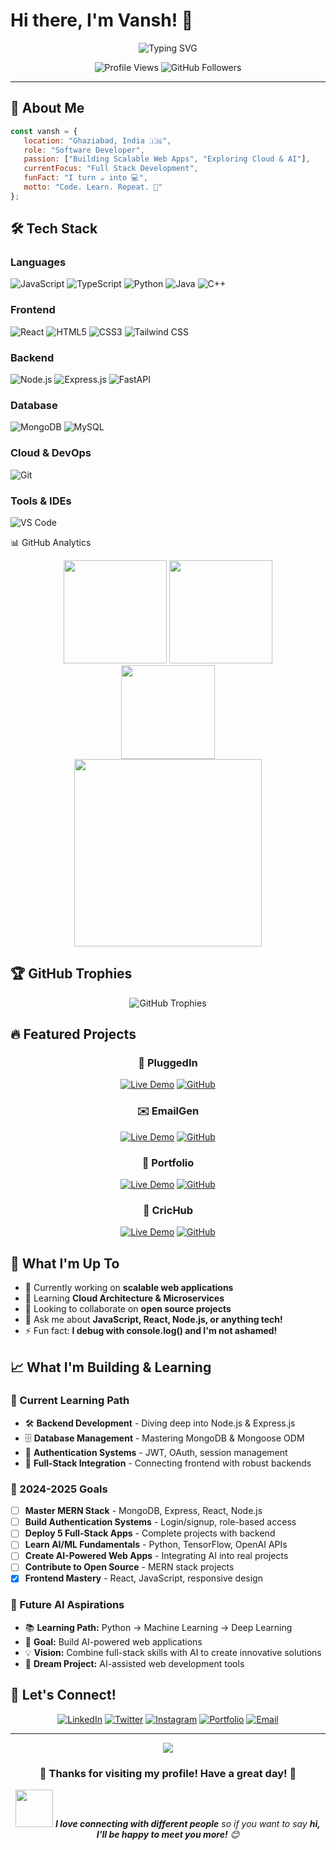 # Hi there, I'm Vansh! 👋

<div align="center">
  <img src="https://readme-typing-svg.herokuapp.com?font=Fira+Code&weight=600&size=30&pause=1000&color=36BCF7&width=550&lines=🚀+Passionate+Software+Developer;💻+Full+Stack+Enthusiast;🌱+Always+Learning+New+Tech" alt="Typing SVG" />
</div>

<p align="center">
  <img src="https://komarev.com/ghpvc/?username=vanshtomar18&label=Profile%20views&color=0e75b6&style=flat" alt="Profile Views" />
  <img src="https://img.shields.io/github/followers/vanshtomar18?label=Followers&style=social" alt="GitHub Followers" />
</p>

---

## 🚀 About Me

```javascript
const vansh = {
   location: "Ghaziabad, India 🇮🇳",
   role: "Software Developer",
   passion: ["Building Scalable Web Apps", "Exploring Cloud & AI"],
   currentFocus: "Full Stack Development",
   funFact: "I turn ☕ into 💻",
   motto: "Code. Learn. Repeat. 🔁"
};
```

## 🛠️ Tech Stack

### Languages
![JavaScript](https://img.shields.io/badge/-JavaScript-F7DF1E?style=for-the-badge&logo=javascript&logoColor=black)
![TypeScript](https://img.shields.io/badge/-TypeScript-3178C6?style=for-the-badge&logo=typescript&logoColor=white)
![Python](https://img.shields.io/badge/-Python-3776AB?style=for-the-badge&logo=python&logoColor=white)
![Java](https://img.shields.io/badge/-Java-ED8B00?style=for-the-badge&logo=openjdk&logoColor=white)
![C++](https://img.shields.io/badge/-C++-00599C?style=for-the-badge&logo=c%2B%2B&logoColor=white)

### Frontend
![React](https://img.shields.io/badge/-React-61DAFB?style=for-the-badge&logo=react&logoColor=black)
![HTML5](https://img.shields.io/badge/-HTML5-E34F26?style=for-the-badge&logo=html5&logoColor=white)
![CSS3](https://img.shields.io/badge/-CSS3-1572B6?style=for-the-badge&logo=css3&logoColor=white)
![Tailwind CSS](https://img.shields.io/badge/-Tailwind%20CSS-38B2AC?style=for-the-badge&logo=tailwind-css&logoColor=white)

### Backend
![Node.js](https://img.shields.io/badge/-Node.js-339933?style=for-the-badge&logo=node.js&logoColor=white)
![Express.js](https://img.shields.io/badge/-Express.js-000000?style=for-the-badge&logo=express&logoColor=white)
![FastAPI](https://img.shields.io/badge/-FastAPI-009688?style=for-the-badge&logo=fastapi&logoColor=white)

### Database
![MongoDB](https://img.shields.io/badge/-MongoDB-47A248?style=for-the-badge&logo=mongodb&logoColor=white)
![MySQL](https://img.shields.io/badge/-MySQL-4479A1?style=for-the-badge&logo=mysql&logoColor=white)

### Cloud & DevOps
![Git](https://img.shields.io/badge/-Git-F05032?style=for-the-badge&logo=git&logoColor=white)

### Tools & IDEs
![VS Code](https://img.shields.io/badge/-VS%20Code-007ACC?style=for-the-badge&logo=visual-studio-code&logoColor=white)

📊 GitHub Analytics
<div align="center"> <img src="https://github-readme-stats.vercel.app/api?username=vanshtomar18&show_icons=true&theme=radical&hide_border=true" height="165" /> <img src="https://github-readme-stats.vercel.app/api/top-langs/?username=vanshtomar18&layout=compact&theme=radical&hide_border=true" height="165" /> </div> <div align="center"> <img src="https://github-readme-streak-stats.herokuapp.com/?user=vanshtomar18&theme=radical&hide_border=true" height="150"/> </div> <div align="center"> <img src="https://github-readme-activity-graph.vercel.app/graph?username=vanshtomar18&theme=react-dark&hide_border=true&area=true" height="300"/> </div>

## 🏆 GitHub Trophies
<div align="center">
  <img src="https://github-profile-trophy.vercel.app/?username=vansh&theme=tokyonight&no-frame=true&margin-w=15&margin-h=15&column=7" alt="GitHub Trophies" />
</div>

## 🔥 Featured Projects

<div align="center">

### 🔌 PluggedIn
[![Live Demo](https://img.shields.io/badge/-Live%20Demo-FF5722?style=for-the-badge&logo=google-chrome&logoColor=white)](https://plugged-gbln81c1s-vansh-tomars-projects-3e0d6c3d.vercel.app/)
[![GitHub](https://img.shields.io/badge/-GitHub-181717?style=for-the-badge&logo=github&logoColor=white)](https://github.com/vanshtomar18/pluggedin)

### ✉️ EmailGen
[![Live Demo](https://img.shields.io/badge/-Live%20Demo-4285F4?style=for-the-badge&logo=google-chrome&logoColor=white)](https://vanshtomar18.github.io/emailGen/)
[![GitHub](https://img.shields.io/badge/-GitHub-181717?style=for-the-badge&logo=github&logoColor=white)](https://github.com/vanshtomar18/emailGen)

### 💼 Portfolio
[![Live Demo](https://img.shields.io/badge/-Live%20Demo-9C27B0?style=for-the-badge&logo=google-chrome&logoColor=white)](https://vanshtomar18.github.io/portfolio)
[![GitHub](https://img.shields.io/badge/-GitHub-181717?style=for-the-badge&logo=github&logoColor=white)](https://github.com/vanshtomar18/portfolio)

### 🏏 CricHub
[![Live Demo](https://img.shields.io/badge/-Live%20Demo-FF9800?style=for-the-badge&logo=google-chrome&logoColor=white)](https://vanshtomar18.github.io/crichub/)
[![GitHub](https://img.shields.io/badge/-GitHub-181717?style=for-the-badge&logo=github&logoColor=white)](https://github.com/vanshtomar18/crichub)

</div>

## 💼 What I'm Up To

- 🔭 Currently working on **scalable web applications**
- 🌱 Learning **Cloud Architecture & Microservices**
- 👯 Looking to collaborate on **open source projects**
- 💬 Ask me about **JavaScript, React, Node.js, or anything tech!**
- ⚡ Fun fact: **I debug with console.log() and I'm not ashamed!**

## 📈 What I'm Building & Learning

### 🚧 Current Learning Path
- 🛠️ **Backend Development** - Diving deep into Node.js & Express.js
- 🗄️ **Database Management** - Mastering MongoDB & Mongoose ODM
- 🔐 **Authentication Systems** - JWT, OAuth, session management
- 🎨 **Full-Stack Integration** - Connecting frontend with robust backends

### 🎯 2024-2025 Goals
- [ ] **Master MERN Stack** - MongoDB, Express, React, Node.js
- [ ] **Build Authentication Systems** - Login/signup, role-based access
- [ ] **Deploy 5 Full-Stack Apps** - Complete projects with backend
- [ ] **Learn AI/ML Fundamentals** - Python, TensorFlow, OpenAI APIs
- [ ] **Create AI-Powered Web Apps** - Integrating AI into real projects
- [ ] **Contribute to Open Source** - MERN stack projects
- [x] **Frontend Mastery** - React, JavaScript, responsive design

### 🤖 Future AI Aspirations
- 📚 **Learning Path:** Python → Machine Learning → Deep Learning
- 🎯 **Goal:** Build AI-powered web applications
- 💡 **Vision:** Combine full-stack skills with AI to create innovative solutions
- 🚀 **Dream Project:** AI-assisted web development tools

## 🤝 Let's Connect!

<div align="center">
  
[![LinkedIn](https://img.shields.io/badge/-LinkedIn-0077B5?style=for-the-badge&logo=linkedin&logoColor=white)](https://linkedin.com/in/vanshtomar18)
[![Twitter](https://img.shields.io/badge/-Twitter-1DA1F2?style=for-the-badge&logo=twitter&logoColor=white)](https://twitter.com/vanshtomar18)
[![Instagram](https://img.shields.io/badge/-Instagram-E4405F?style=for-the-badge&logo=instagram&logoColor=white)](https://instagram.com/vanshtomar18)
[![Portfolio](https://img.shields.io/badge/-Portfolio-FF5722?style=for-the-badge&logo=google-chrome&logoColor=white)](https://vanshtomar18.github.io/portfolio)
[![Email](https://img.shields.io/badge/-Email-D14836?style=for-the-badge&logo=gmail&logoColor=white)](mailto:vanshtomar18@gmail.com)

</div>

---

<div align="center">
  <img src="https://capsule-render.vercel.app/api?type=waving&color=gradient&height=100&section=footer"/>
</div>

<div align="center">
  <h3>💖 Thanks for visiting my profile! Have a great day! 💖</h3>
  <img src="https://media.giphy.com/media/LnQjpWaON8nhr21vNW/giphy.gif" width="60"> <em><b>I love connecting with different people</b> so if you want to say <b>hi, I'll be happy to meet you more!</b> 😊</em>
</div>
